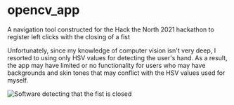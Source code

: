 # opencv_app
A navigation tool constructed for the Hack the North 2021 hackathon to register left clicks with the closing of a fist

Unfortunately, since my knowledge of computer vision isn't very deep, I resorted to using only HSV values for detecting the user's hand. As a result, the app may have limited or no functionality for  users who may have backgrounds and skin tones that may conflict with the HSV values used for myself.

![Software detecting that the fist is closed](https://raw.githubusercontent.com/nuggetbucket54/opencv_app/main/example_pic.png)
